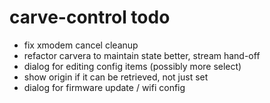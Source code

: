 # carve-control todo

- fix xmodem cancel cleanup
- refactor carvera to maintain state better, stream hand-off
- dialog for editing config items (possibly more select)
- show origin if it can be retrieved, not just set
- dialog for firmware update / wifi config
